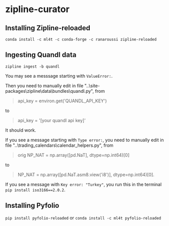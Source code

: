 # zipline-curator

## Installing Zipline-reloaded

`conda install -c ml4t -c conda-forge -c ranaroussi zipline-reloaded`

## Ingesting Quandl data

`zipline ingest -b quandl`

You may see a messsage starting with `ValueError:`. 

Then you need to manually edit in file "..\site-packages\zipline\data\bundles\quandl.py", from 

> api_key = environ.get('QUANDL_API_KEY')

to  

> api_key = '[your quandl api key]'

It should work.

If you see a message starting with `Type error:`, you need to manually edit in file "..\trading_calendars\calendar_helpers.py", from 

> orig NP_NAT = np.array([pd.NaT], dtype=np.int64)[0]

to
> NP_NAT = np.array([pd.NaT.asm8.view('i8')], dtype=np.int64)[0].



If you see a message with `Key error: "Turkey"`, you run this in the terminal
`pip install iso3166==2.0.2`.




## Installing Pyfolio

`pip install pyfolio-reloaded` or `conda install -c ml4t pyfolio-reloaded`
